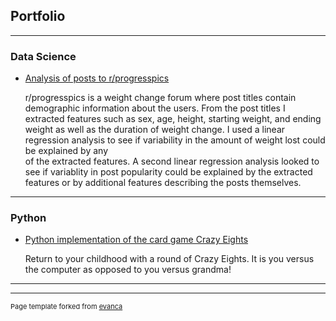 ## Portfolio

---

### Data Science

- [Analysis of posts to r/progresspics](https://github.com/rhinophylla/r_progesspics)

  r/progresspics is a weight change forum where post titles contain demographic information about the users. From the post 
  titles I extracted features such as sex, age, height, starting weight, and ending weight as well as the duration of weight
  change. I used a linear regression analysis to see if variability in the amount of weight lost could be explained by any  
  of the extracted features.  A second linear regression analysis looked to see if variablity in post popularity could be
  explained by the extracted features or by additional features describing the posts themselves.  
  
---

### Python

- [Python implementation of the card game Crazy Eights](https://github.com/rhinophylla/Crazy_Eights)

  Return to your childhood with a round of Crazy Eights.  It is you versus the computer as opposed to you versus grandma! 

---




---
<p style="font-size:11px">Page template forked from <a href="https://github.com/evanca/quick-portfolio">evanca</a></p>
<!-- Remove above link if you don't want to attibute -->
